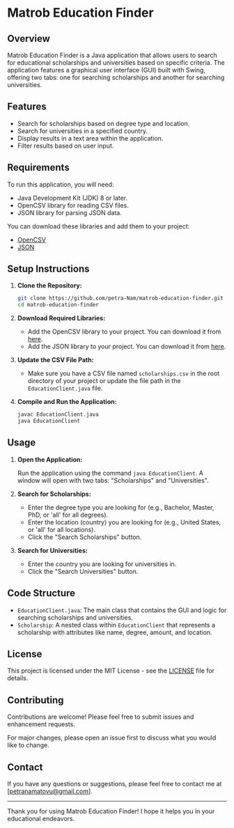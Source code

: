 
# Matrob Education Finder

## Overview

Matrob Education Finder is a Java application that allows users to search for educational scholarships and universities based on specific criteria. The application features a graphical user interface (GUI) built with Swing, offering two tabs: one for searching scholarships and another for searching universities.

## Features

- Search for scholarships based on degree type and location.
- Search for universities in a specified country.
- Display results in a text area within the application.
- Filter results based on user input.

## Requirements

To run this application, you will need:

- Java Development Kit (JDK) 8 or later.
- OpenCSV library for reading CSV files.
- JSON library for parsing JSON data.

You can download these libraries and add them to your project:

- [OpenCSV](http://opencsv.sourceforge.net/)
- [JSON](https://mvnrepository.com/artifact/org.json/json)

## Setup Instructions

1. **Clone the Repository:**
   ```bash
   git clone https://github.com/petra-Nam/matrob-education-finder.git
   cd matrob-education-finder
   ```

2. **Download Required Libraries:**

   - Add the OpenCSV library to your project. You can download it from [here](http://opencsv.sourceforge.net/).
   - Add the JSON library to your project. You can download it from [here](https://mvnrepository.com/artifact/org.json/json).

3. **Update the CSV File Path:**

   - Make sure you have a CSV file named `scholarships.csv` in the root directory of your project or update the file path in the `EducationClient.java` file.

4. **Compile and Run the Application:**
   ```bash
   javac EducationClient.java
   java EducationClient
   ```

## Usage

1. **Open the Application:**

   Run the application using the command `java EducationClient`. A window will open with two tabs: "Scholarships" and "Universities".

2. **Search for Scholarships:**

   - Enter the degree type you are looking for (e.g., Bachelor, Master, PhD, or 'all' for all degrees).
   - Enter the location (country) you are looking for (e.g., United States, or 'all' for all locations).
   - Click the "Search Scholarships" button.

3. **Search for Universities:**

   - Enter the country you are looking for universities in.
   - Click the "Search Universities" button.

## Code Structure

- `EducationClient.java`: The main class that contains the GUI and logic for searching scholarships and universities.
- `Scholarship`: A nested class within `EducationClient` that represents a scholarship with attributes like name, degree, amount, and location.

## License

This project is licensed under the MIT License - see the [LICENSE](LICENSE) file for details.

## Contributing

Contributions are welcome! Please feel free to submit issues and enhancement requests.

For major changes, please open an issue first to discuss what you would like to change.

## Contact

If you have any questions or suggestions, please feel free to contact me at [petranamatovu@gmail.com].

---

Thank you for using Matrob Education Finder! I hope it helps you in your educational endeavors.
```


